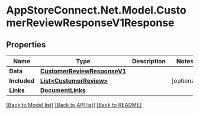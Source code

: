 # AppStoreConnect.Net.Model.CustomerReviewResponseV1Response

## Properties

Name | Type | Description | Notes
------------ | ------------- | ------------- | -------------
**Data** | [**CustomerReviewResponseV1**](CustomerReviewResponseV1.md) |  | 
**Included** | [**List&lt;CustomerReview&gt;**](CustomerReview.md) |  | [optional] 
**Links** | [**DocumentLinks**](DocumentLinks.md) |  | 

[[Back to Model list]](../README.md#documentation-for-models) [[Back to API list]](../README.md#documentation-for-api-endpoints) [[Back to README]](../README.md)

